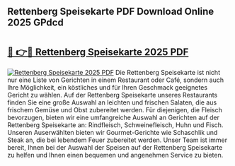 ## Rettenberg Speisekarte PDF Download Online 2025 GPdcd

# <h2><a href="http://gc73rs.nevu.top/?p=Rettenberg+Speisekarte">🔗 👉🔴 Rettenberg Speisekarte 2025 PDF</a></h2>

[![Rettenberg Speisekarte 2025 PDF](https://i.imgur.com/dBaPXMq.png)](http://gc73rs.nevu.top/?p=Rettenberg+Speisekarte)
Die Rettenberg Speisekarte ist nicht nur eine Liste von Gerichten in einem Restaurant oder Café, sondern auch Ihre Möglichkeit, ein köstliches und für Ihren Geschmack geeignetes Gericht zu wählen. Auf der Rettenberg Speisekarte unseres Restaurants finden Sie eine große Auswahl an leichten und frischen Salaten, die aus frischem Gemüse und Obst zubereitet werden. Für diejenigen, die Fleisch bevorzugen, bieten wir eine umfangreiche Auswahl an Gerichten auf der Rettenberg Speisekarte an: Rindfleisch, Schweinefleisch, Huhn und Fisch. Unseren Auserwählten bieten wir Gourmet-Gerichte wie Schaschlik und Steak an, die bei lebendem Feuer zubereitet werden. Unser Team ist immer bereit, Ihnen bei der Auswahl der Speisen auf der Rettenberg Speisekarte zu helfen und Ihnen einen bequemen und angenehmen Service zu bieten.
